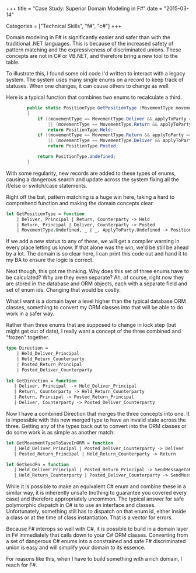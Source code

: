 +++
title = "Case Study: Superior Domain Modeling in F#"
date = "2015-03-14"

Categories = ["Technical Skills", "f#", "c#"]
+++

Domain modeling in F# is significantly easier and safer than with the
traditional .NET languages. This is because of the increased safety of
pattern matching and the expressiveness of discriminated unions. These
concepts are not in C# or VB.NET, and therefore bring a new tool to
the table.

To illustrate this, I found some old code I'd written to interact with
a legacy system. The system uses many single enums on a record to keep
track of statuses. When one changes, it can cause others to change as
well.

Here is a typical function that combines two enums to recalculate a
third.

``` csharp
        public static PositionType GetPositionType (MovementType movementType, ApplyToParty applyToParty)
        {
            if ((movementType == MovementType.Deliver && applyToParty == ApplyToParty.Principal)
                || (movementType == MovementType.Return && applyToParty == ApplyToParty.Counterparty))
                return PositionType.Held;
            if ((movementType == MovementType.Return && applyToParty == ApplyToParty.Principal)
                || (movementType == MovementType.Deliver && applyToParty == ApplyToParty.Counterparty))
                return PositionType.Posted;

            return PositionType.Undefined;
        }
```

With some regularity, new records are added to these types of enums,
causing a dangerous search and update across the system fixing all the
if/else or switch/case statements.

Right off the bat, pattern matching is a huge win here, taking a hard
to comprehend function and making the domain concepts clear.

``` fsharp
let GetPositionType = function
    | Deliver, Principal | Return, Counterparty -> Held
    | Return, Principal | Deliver, Counterparty -> Posted
    | MovementType.Undefined, _ | _, ApplyToParty.Undefined -> PositionType.Undefined
```

If we add a new status to any of these, we will get a compiler warning
in every place letting us know. If that alone was the win, we'd be
still be ahead by a lot. The domain is so clear here, I can print this
code out and hand it to my BA to ensure the logic is correct.

Next though, this got me thinking. Why does this set of three enums
have to be calculated? Why are they even separate? Ah, of course,
right now they are stored in the database and ORM objects, each with a
separate field and set of enum ids. Changing that would be costly.

What I want is a domain layer a level higher than the typical database
ORM classes, something to convert my ORM classes into that will be
able to do work in a safer way.

Rather than three enums that are supposed to change in lock step (but
might get out of date), I really want a concept of the three combined
and "frozen" together.

``` fsharp
type Direction = 
    | Held_Deliver_Principal
    | Held_Return_Counterparty
    | Posted_Return_Principal
    | Posted_Deliver_Counterparty
    
let GetDirection = function
   | Deliver, Principal  -> Held_Deliver_Principal
   | Return, Counterparty -> Held_Return_Counterparty
   | Return, Principal -> Posted_Return_Principal
   | Deliver, Counterparty -> Posted_Deliver_Counterparty
``` 

Now I have a combined Direction that merges the three concepts into
one. It is impossible with this new merged type to have an invalid
state across the three. Getting any of the types back out to convert
into the ORM classes or do some work is as simple as another match:

``` fsharp
let GetMovementTypeToSaveInORM = function
   | Held_Deliver_Principal | Posted_Deliver_Counterparty -> Deliver
   | Posted_Return_Principal | Held_Return_Counterparty -> Return

let GetSendFn = function
   | Held_Deliver_Principal | Posted_Return_Principal -> SendMessageToPrincipal
   | Held_Return_Counterparty | Posted_Deliver_Counterparty -> SendMessageToCounterparty
```

While it is possible to make an equivalent C# enum and combine these
in a similar way, it is inherently unsafe (nothing to guarantee you
covered every case) and therefore appropriately uncommon. The typical
answer for safe polymorphic dispatch in C# is to use an interface and
classes. Unfortunately, something still has to dispatch on that enum
id, either inside a class or at the time of class instantiation. That
is a vector for errors.

Because F# interops so well with C#, it is possible to build in a
domain layer in F# immediately that calls down to your C# ORM
classes. Converting from a set of dangerous C# enums into a
constrained and safe F# discriminated union is easy and will simplify
your domain to its essence.

For reasons like this, when I have to build something with a rich
domain, I reach for F#. 
